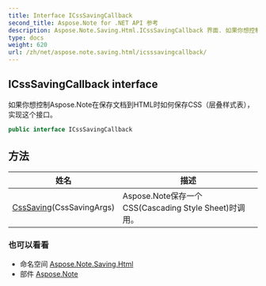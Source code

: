 ```yaml
---
title: Interface ICssSavingCallback
second_title: Aspose.Note for .NET API 参考
description: Aspose.Note.Saving.Html.ICssSavingCallback 界面. 如果你想控制Aspose.Note在保存文档到HTML时如何保存CSS层叠样式表实现这个接口
type: docs
weight: 620
url: /zh/net/aspose.note.saving.html/icsssavingcallback/
---
```

## ICssSavingCallback interface

如果你想控制Aspose.Note在保存文档到HTML时如何保存CSS（层叠样式表），实现这个接口。

```csharp
public interface ICssSavingCallback
```

## 方法

| 姓名 | 描述 |
| --- | --- |
| [CssSaving](../../aspose.note.saving.html/icsssavingcallback/csssaving/)(CssSavingArgs) | Aspose.Note保存一个CSS(Cascading Style Sheet)时调用。 |

### 也可以看看

* 命名空间 [Aspose.Note.Saving.Html](../../aspose.note.saving.html/)
* 部件 [Aspose.Note](../../)


